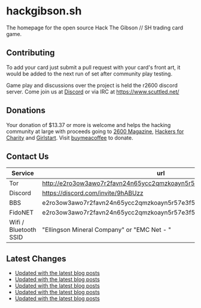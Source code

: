 # hackgibson.sh
The homepage for the open source Hack The Gibson // SH trading card game.


## Contributing

To add your card just submit a pull request with your card's front art, it would be added to the next run of set after community play testing.

Game play and discussions over the project is held the r2600 discord server. Come join us at [Discord](https://discord.com/invite/9hABUzz) or via IRC at https://www.scuttled.net/


## Donations

Your donation of $13.37 or more is welcome and helps the hacking community at large with proceeds going to [2600 Magazine](https://2600.com/), [Hackers for Charity](https://hackersforcharity.org) and [Girlstart](https://girlstart.org).  Visit [buymeacoffee](https://www.buymeacoffee.com/hackgibson.sh) to donate.


## Contact Us

Service | url
-|-
Tor | http://e2ro3ow3awo7r2favn24n65ycc2qmzkoayn5r57e3f56nvjwdcgg32ad.onion
Discord | https://discord.com/invite/9hABUzz
BBS | e2ro3ow3awo7r2favn24n65ycc2qmzkoayn5r57e3f56nvjwdcgg32ad.onion:23
FidoNET | e2ro3ow3awo7r2favn24n65ycc2qmzkoayn5r57e3f56nvjwdcgg32ad.onion:24554
Wifi / Bluetooth SSID | "Ellingson Mineral Company" or "EMC Net - <fidonet address>"

## Latest Changes
<!-- BLOG-POST-LIST:START -->
- [Updated with the latest blog posts](https://github.com/DFW2600/hackgibson.sh/commit/5a76303bbf837b6ea34a36a896e88867c9a9c142)
- [Updated with the latest blog posts](https://github.com/DFW2600/hackgibson.sh/commit/c31ba4f5810bdc6ef0ced58f1e983e33f46bee76)
- [Updated with the latest blog posts](https://github.com/DFW2600/hackgibson.sh/commit/2a946534e4accb242087ddc0a26b05345694df2f)
- [Updated with the latest blog posts](https://github.com/DFW2600/hackgibson.sh/commit/1a4e67506411af8825a3a401579e58cd52b5e4cd)
- [Updated with the latest blog posts](https://github.com/DFW2600/hackgibson.sh/commit/0fae25a2259d8ca04d37ae99f371e113c0f05713)
<!-- BLOG-POST-LIST:END -->
